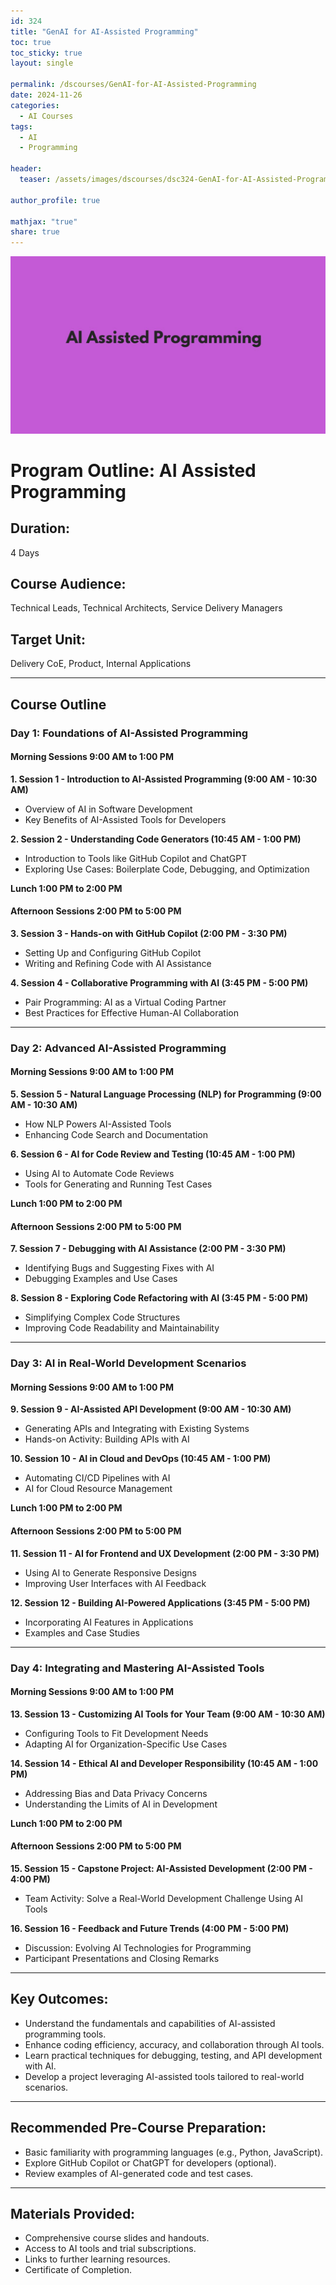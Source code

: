 ```yaml
---
id: 324    
title: "GenAI for AI-Assisted Programming"
toc: true
toc_sticky: true
layout: single

permalink: /dscourses/GenAI-for-AI-Assisted-Programming
date: 2024-11-26
categories:
  - AI Courses
tags: 
  - AI
  - Programming

header:
  teaser: /assets/images/dscourses/dsc324-GenAI-for-AI-Assisted-Programming.jpg

author_profile: true

mathjax: "true"
share: true
---
```


![GenAI for AI-Assisted Programming](/assets/images/dscourses/dsc324-GenAI-for-AI-Assisted-Programming.jpg)

# Program Outline: AI Assisted Programming  

## Duration:  
4 Days  

## Course Audience:  
Technical Leads, Technical Architects, Service Delivery Managers  

## Target Unit:  
Delivery CoE, Product, Internal Applications  

---

## Course Outline  

### Day 1: Foundations of AI-Assisted Programming  

#### Morning Sessions 9:00 AM to 1:00 PM  

**1. Session 1 - Introduction to AI-Assisted Programming (9:00 AM - 10:30 AM)**  
- Overview of AI in Software Development  
- Key Benefits of AI-Assisted Tools for Developers  

**2. Session 2 - Understanding Code Generators (10:45 AM - 1:00 PM)**  
- Introduction to Tools like GitHub Copilot and ChatGPT  
- Exploring Use Cases: Boilerplate Code, Debugging, and Optimization  

**Lunch 1:00 PM to 2:00 PM**  

#### Afternoon Sessions 2:00 PM to 5:00 PM  

**3. Session 3 - Hands-on with GitHub Copilot (2:00 PM - 3:30 PM)**  
- Setting Up and Configuring GitHub Copilot  
- Writing and Refining Code with AI Assistance  

**4. Session 4 - Collaborative Programming with AI (3:45 PM - 5:00 PM)**  
- Pair Programming: AI as a Virtual Coding Partner  
- Best Practices for Effective Human-AI Collaboration  

---

### Day 2: Advanced AI-Assisted Programming  

#### Morning Sessions 9:00 AM to 1:00 PM  

**5. Session 5 - Natural Language Processing (NLP) for Programming (9:00 AM - 10:30 AM)**  
- How NLP Powers AI-Assisted Tools  
- Enhancing Code Search and Documentation  

**6. Session 6 - AI for Code Review and Testing (10:45 AM - 1:00 PM)**  
- Using AI to Automate Code Reviews  
- Tools for Generating and Running Test Cases  

**Lunch 1:00 PM to 2:00 PM**  

#### Afternoon Sessions 2:00 PM to 5:00 PM  

**7. Session 7 - Debugging with AI Assistance (2:00 PM - 3:30 PM)**  
- Identifying Bugs and Suggesting Fixes with AI  
- Debugging Examples and Use Cases  

**8. Session 8 - Exploring Code Refactoring with AI (3:45 PM - 5:00 PM)**  
- Simplifying Complex Code Structures  
- Improving Code Readability and Maintainability  

---

### Day 3: AI in Real-World Development Scenarios  

#### Morning Sessions 9:00 AM to 1:00 PM  

**9. Session 9 - AI-Assisted API Development (9:00 AM - 10:30 AM)**  
- Generating APIs and Integrating with Existing Systems  
- Hands-on Activity: Building APIs with AI  

**10. Session 10 - AI in Cloud and DevOps (10:45 AM - 1:00 PM)**  
- Automating CI/CD Pipelines with AI  
- AI for Cloud Resource Management  

**Lunch 1:00 PM to 2:00 PM**  

#### Afternoon Sessions 2:00 PM to 5:00 PM  

**11. Session 11 - AI for Frontend and UX Development (2:00 PM - 3:30 PM)**  
- Using AI to Generate Responsive Designs  
- Improving User Interfaces with AI Feedback  

**12. Session 12 - Building AI-Powered Applications (3:45 PM - 5:00 PM)**  
- Incorporating AI Features in Applications  
- Examples and Case Studies  

---

### Day 4: Integrating and Mastering AI-Assisted Tools  

#### Morning Sessions 9:00 AM to 1:00 PM  

**13. Session 13 - Customizing AI Tools for Your Team (9:00 AM - 10:30 AM)**  
- Configuring Tools to Fit Development Needs  
- Adapting AI for Organization-Specific Use Cases  

**14. Session 14 - Ethical AI and Developer Responsibility (10:45 AM - 1:00 PM)**  
- Addressing Bias and Data Privacy Concerns  
- Understanding the Limits of AI in Development  

**Lunch 1:00 PM to 2:00 PM**  

#### Afternoon Sessions 2:00 PM to 5:00 PM  

**15. Session 15 - Capstone Project: AI-Assisted Development (2:00 PM - 4:00 PM)**  
- Team Activity: Solve a Real-World Development Challenge Using AI Tools  

**16. Session 16 - Feedback and Future Trends (4:00 PM - 5:00 PM)**  
- Discussion: Evolving AI Technologies for Programming  
- Participant Presentations and Closing Remarks  

---

## **Key Outcomes:**  
- Understand the fundamentals and capabilities of AI-assisted programming tools.  
- Enhance coding efficiency, accuracy, and collaboration through AI tools.  
- Learn practical techniques for debugging, testing, and API development with AI.  
- Develop a project leveraging AI-assisted tools tailored to real-world scenarios.  

---

## **Recommended Pre-Course Preparation:**  
- Basic familiarity with programming languages (e.g., Python, JavaScript).  
- Explore GitHub Copilot or ChatGPT for developers (optional).  
- Review examples of AI-generated code and test cases.  

---

## **Materials Provided:**  
- Comprehensive course slides and handouts.  
- Access to AI tools and trial subscriptions.  
- Links to further learning resources.  
- Certificate of Completion.  